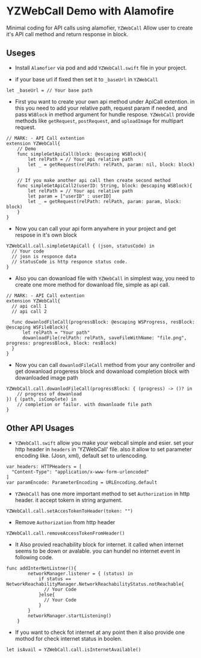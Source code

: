 # YZWebCall Demo with Alamofire
Minimal coding for API calls using alamofier, `YZWebCall` Allow user to create it's API call method and return response in block.

## Useges
+ Install `Alamofier` via pod and add `YZWebCall.swift` file in your project.

+ if your base url if fixed then set it to `_baseUrl` in `YZWebCall`
```
let _baseUrl = // Your base path
```

+ First you want to create your own api method under ApiCall extention. in this you need to add your relative path, request param if needed, and pass `WSBlock` in method argument for hundle respose. `YZWebCall` provide methods like `getRequest`, `postRequest`, and `uploadImage` for multipart request.

```
// MARK: - API Call extention
extension YZWebCall{
    // Demo 
    func simpleGetApiCall(block: @escaping WSBlock){
        let relPath = // Your api relative path
        let _ = getRequest(relPath: relPath, param: nil, block: block)
    }
    
    // If you make another api call then create second method
    func simpleGetApiCall2(userID: String, block: @escaping WSBlock){
        let relPath = // Your api relative path
        let param = ["userID" : userID]
        let _ = getRequest(relPath: relPath, param: param, block: block)
    }
}
```

+ Now you can call your api form anywhere in your project and get respose in it's own block
```
YZWebCall.call.simpleGetApiCall { (json, statusCode) in
  // Your code
  // josn is responce data
  // statusCode is http responce status code.
}
```

+ Also you can dowanload file with `YZWebCall` in simplest way, you need to create one more method for dowanload file, simple as api call.
```
// MARK: - API Call extention
extension YZWebCall{
  // api call 1
  // api call 2

  func dowanlodFileCall(progressBlock: @escaping WSProgress, resBlock: @escaping WSFileBlock){
      let relPath = "Your path"
      dowanloadFile(relPath: relPath, saveFileWithName: "file.png", progress: progressBlock, block: resBlock)
  }
}
```

+ Now you can call `dowanlodFileCall` method from your any controller and get dowanload progeress block and dowanload completion block with dowanloaded image path
```
YZWebCall.call.dowanlodFileCall(progressBlock: { (progress) -> ()? in
    // progress of dowanload
}) { (path, isComplete) in
    // completion or failur. with dowanloade file path
}
```

## Other API Usages

+ `YZWebCall.swift` allow you make your webcall simple and esier. set your http header in `headers` in 'YZWebCall' file. also it allow to set parameter encoding like. (Josn, xml), default set to urlencoding.
```
var headers: HTTPHeaders = [
  "Content-Type": "application/x-www-form-urlencoded"
]
var paramEncode: ParameterEncoding = URLEncoding.default
```

+ `YZWebCall` has one more important method to set `Authorization` in http header. it accept tokern in string argument.
```
YZWebCall.call.setAccesTokenToHeader(token: "")
```

+ Remove `Authorization` from http header
```
YZWebCall.call.removeAccessTokenFromHeader()
```

+ It Also provied reachability block for internet. it called when internet seems to be down or avalable. you can hundel no internet event in following code.
```
func addInterNetListner(){
        networkManager.listener = { (status) in
            if status == NetworkReachabilityManager.NetworkReachabilityStatus.notReachable{
              // Your Code
            }else{
              // Your Code
            }
        }
        networkManager.startListening()
    }
```

+ If you want to check fot internet at any point then it also provide one mothod for check internet status in boolen.
```
let isAvail = YZWebCall.call.isInternetAvailable()
```
